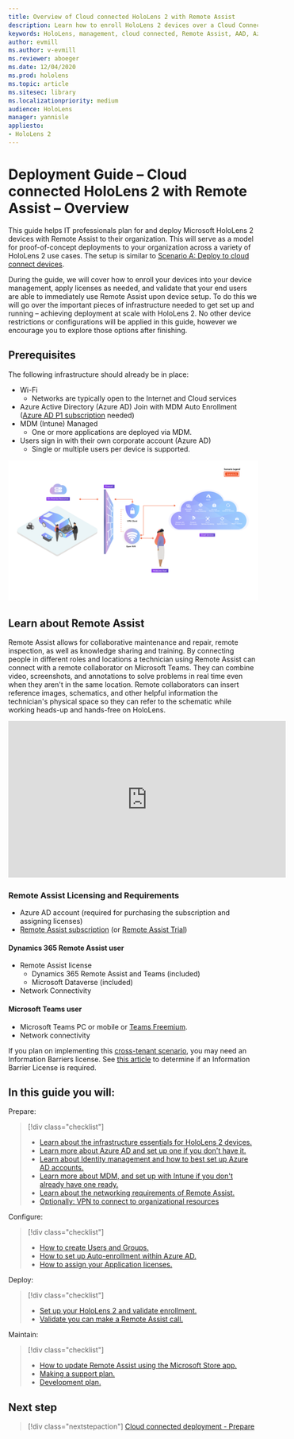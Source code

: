 ```yaml
---
title: Overview of Cloud connected HoloLens 2 with Remote Assist 
description: Learn how to enroll HoloLens 2 devices over a Cloud Connected network using Dynamics 365 Remote Assist.
keywords: HoloLens, management, cloud connected, Remote Assist, AAD, Azure AD, MDM, Mobile Device Management
author: evmill
ms.author: v-evmill
ms.reviewer: aboeger
ms.date: 12/04/2020
ms.prod: hololens
ms.topic: article
ms.sitesec: library
ms.localizationpriority: medium
audience: HoloLens
manager: yannisle
appliesto:
- HoloLens 2
---
```


# Deployment Guide – Cloud connected HoloLens 2 with Remote Assist – Overview

This guide helps IT professionals plan for and deploy Microsoft HoloLens 2 devices with Remote Assist to their organization. This will serve as a model for proof-of-concept deployments to your organization across a variety of HoloLens 2 use cases. The setup is similar to [Scenario A: Deploy to cloud connect devices](https://docs.microsoft.com/hololens/common-scenarios#scenario-a). 

During the guide, we will cover how to enroll your devices into your device management, apply licenses as needed, and validate that your end users are able to immediately use Remote Assist upon device setup. To do this we will go over the important pieces of infrastructure needed to get set up and running – achieving deployment at scale with HoloLens 2. No other device restrictions or configurations will be applied in this guide, however we encourage you to explore those options after finishing.

## Prerequisites

The following infrastructure should already be in place:

- Wi-Fi
    - Networks are typically open to the Internet and Cloud services
- Azure Active Directory (Azure AD) Join with MDM Auto Enrollment ([Azure AD P1 subscription](https://docs.microsoft.com/azure/active-directory/fundamentals/active-directory-whatis) needed)
- MDM (Intune) Managed
    - One or more applications are deployed via MDM.
- Users sign in with their own corporate account (Azure AD)
    - Single or multiple users per device is supported.

[ ![Cloud connected scenario](./images/deployment-guides-revised-scenario-a.png) ](./images/deployment-guides-revised-scenario-a.png#lightbox)

## Learn about Remote Assist

Remote Assist allows for collaborative maintenance and repair, remote inspection, as well as knowledge sharing and training. By connecting people in different roles and locations a technician using Remote Assist can connect with a remote collaborator on Microsoft Teams. They can combine video, screenshots, and annotations to solve problems in real time even when they aren&#39;t in the same location. Remote collaborators can insert reference images, schematics, and other helpful information the technician&#39;s physical space so they can refer to the schematic while working heads-up and hands-free on HoloLens.

<iframe width="560" height="315" src="https://www.youtube.com/embed/d3YT8j0yYl0" frameborder="0" allow="accelerometer; autoplay; clipboard-write; encrypted-media; gyroscope; picture-in-picture" allowfullscreen></iframe>

### Remote Assist Licensing and Requirements

- Azure AD account (required for purchasing the subscription and assigning licenses)
- [Remote Assist subscription](https://docs.microsoft.com/dynamics365/mixed-reality/remote-assist/buy-and-deploy-remote-assist[) (or [Remote Assist Trial](https://docs.microsoft.com/dynamics365/mixed-reality/remote-assist/try-remote-assist))
    
#### Dynamics 365 Remote Assist user

- Remote Assist license
    - Dynamics 365 Remote Assist and Teams (included)
    - Microsoft Dataverse (included) 
- Network Connectivity

#### Microsoft Teams user

- Microsoft Teams PC or mobile or [Teams Freemium](https://products.office.com/microsoft-teams/free).
- Network connectivity

If you plan on implementing this [cross-tenant scenario](https://docs.microsoft.com/dynamics365/mixed-reality/remote-assist/cross-tenant-overview#scenario-2-leasing-services-to-other-tenants), you may need an Information Barriers license. See [this article](https://docs.microsoft.com/dynamics365/mixed-reality/remote-assist/cross-tenant-licensing-implementation#step-1-determine-if-information-barriers-are-necessary) to determine if an Information Barrier License is required.

## In this guide you will:

Prepare:

> [!div class="checklist"]
> - [Learn about the infrastructure essentials for HoloLens 2 devices.](hololens2-cloud-connected-prepare.md#infrastructure-essentials)
> - [Learn more about Azure AD and set up one if you don&#39;t have it.](hololens2-cloud-connected-prepare.md#azure-active-directory)
> - [Learn about Identity management and how to best set up Azure AD accounts.](hololens2-cloud-connected-prepare.md#identity-management)
> - [Learn more about MDM, and set up with Intune if you don&#39;t already have one ready.](hololens2-cloud-connected-prepare.md#mobile-device-management)
> - [Learn about the networking requirements of Remote Assist.](hololens2-cloud-connected-prepare.md#network)
> - [Optionally: VPN to connect to organizational resources](/hololens2-cloud-connected-prepare.md#optional-connect-your-hololens-to-vpn)

Configure:

> [!div class="checklist"]
> - [How to create Users and Groups.](hololens2-cloud-connected-configure.md#azure-users-and-groups)
> - [How to set up Auto-enrollment within Azure AD.](hololens2-cloud-connected-configure.md#auto-enrollment-on-hololens-2)
> - [How to assign your Application licenses.](hololens2-cloud-connected-configure.md#application-licenses)

Deploy:

> [!div class="checklist"]
> - [Set up your HoloLens 2 and validate enrollment.](hololens2-cloud-connected-deploy.md#enrollment-validation)
> - [Validate you can make a Remote Assist call.](hololens2-cloud-connected-deploy.md#remote-assist-call-validation)

Maintain:

> [!div class="checklist"]
> - [How to update Remote Assist using the Microsoft Store app.](hololens2-cloud-connected-maintain.md#updates)
> - [Making a support plan.](hololens2-cloud-connected-maintain.md#support-plan)
> - [Development plan.](hololens2-cloud-connected-maintain.md#development-plan)

## Next step

> [!div class="nextstepaction"]
> [Cloud connected deployment - Prepare](hololens2-cloud-connected-prepare.md)

